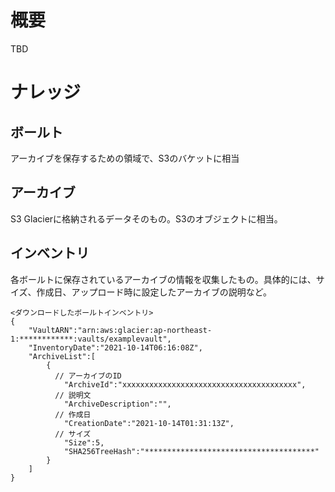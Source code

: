 # 概要
TBD

# ナレッジ
## ボールト
アーカイブを保存するための領域で、S3のバケットに相当

## アーカイブ
S3 Glacierに格納されるデータそのもの。S3のオブジェクトに相当。

## インベントリ
各ボールトに保存されているアーカイブの情報を収集したもの。具体的には、サイズ、作成日、アップロード時に設定したアーカイブの説明など。  


```
<ダウンロードしたボールトインベントリ>
{
    "VaultARN":"arn:aws:glacier:ap-northeast-1:************:vaults/examplevault",
    "InventoryDate":"2021-10-14T06:16:08Z",
    "ArchiveList":[
        {
　　　　　　// アーカイブのID
            "ArchiveId":"xxxxxxxxxxxxxxxxxxxxxxxxxxxxxxxxxxxxxxx",
　　　　　　// 説明文
            "ArchiveDescription":"",
　　　　　　// 作成日
            "CreationDate":"2021-10-14T01:31:13Z",
　　　　　　// サイズ
            "Size":5,
            "SHA256TreeHash":"**************************************"
        }
    ]
}
```
